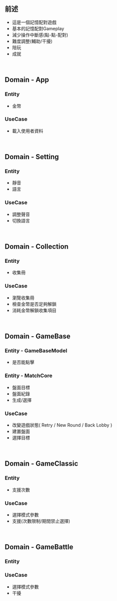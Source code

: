 ## 前述
- 這是一個記憶配對遊戲
- 基本的記憶配對Gameplay
- 減少操作中斷感(點-點-配對)
- 難度調整(輔助/干擾)
- 陪玩
- 成就

<br/> 

## Domain - App
### Entity
- 金幣
### UseCase
- 載入使用者資料

<br/> 

## Domain - Setting
### Entity
- 靜音
- 語言
### UseCase
- 調整聲音
- 切換語言

<br/> 

## Domain - Collection
### Entity
- 收集冊
### UseCase
- 瀏覽收集冊
- 檢查金幣是否足夠解鎖
- 消耗金幣解鎖收集項目

<br/> 

## Domain - GameBase
### Entity - GameBaseModel
- 是否能點擊
### Entity - MatchCore
- 盤面目標
- 盤面紀錄
- 生成/選擇

### UseCase
- 改變遊戲狀態( Retry / New Round / Back Lobby )
- 建置盤面
- 選擇目標

<br/> 

## Domain - GameClassic
### Entity
- 支援次數
### UseCase
- 選擇模式參數
- 支援(次數限制/期間禁止選擇)

<br/> 

## Domain - GameBattle
### Entity

### UseCase
- 選擇模式參數
- 干擾

<br/> 
